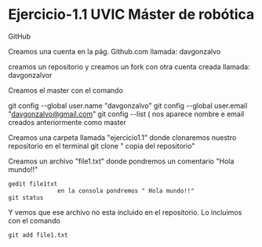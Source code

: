 # Ejercicio-1.1 UVIC Máster de robótica

GitHub

Creamos una cuenta en la pág. Github.com llamada: davgonzalvo

creamos un repositorio y creamos un fork con otra cuenta creada llamada: davgonzalvor

Creamos el master con el comando
  
  git config --global user.name "davgonzalvo"
  git config --global user.email "davgonzalvo@gmail.com"
  git config --list  ( nos aparece nombre e email creados anteriormente como master

Creamos una carpeta llamada "ejercicio1.1" donde clonaremos nuestro repositorio en el terminal
    git clone " copia del repositorio"
    
Creamos un archivo "file1.txt" donde pondremos un comentario "Hola mundo!!"
    
    gedit file1txt
                  en la consola pondremos " Hola mundo!!"
    git status

Y vemos que ese archivo no esta incluido en el repositorio. Lo incluimos con el comando
    
    git add file1.txt
    
    

